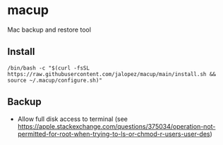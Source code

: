 # macup

Mac backup and restore tool

## Install

`/bin/bash -c "$(curl -fsSL https://raw.githubusercontent.com/jalopez/macup/main/install.sh && source ~/.macup/configure.sh)"`

## Backup

- Allow full disk access to terminal (see https://apple.stackexchange.com/questions/375034/operation-not-permitted-for-root-when-trying-to-ls-or-chmod-r-users-user-des)
